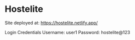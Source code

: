 # Hostelite

Site deployed at: https://hostelite.netlify.app/

Login Credentials
 Username: user1
 Password: hostelite@123
